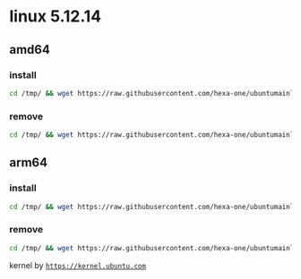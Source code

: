 # linux 5.12.14

## amd64

### install
```bash
cd /tmp/ && wget https://raw.githubusercontent.com/hexa-one/ubuntumainline/main/catalog/5.12.14/install.sh && chmod +x install.sh && sudo ./install.sh -amd
```
### remove
```bash
cd /tmp/ && wget https://raw.githubusercontent.com/hexa-one/ubuntumainline/main/catalog/5.12.14/install.sh && chmod +x install.sh && sudo ./install.sh -r
```
## arm64

### install
```bash
cd /tmp/ && wget https://raw.githubusercontent.com/hexa-one/ubuntumainline/main/catalog/5.12.14/install.sh && chmod +x install.sh && sudo ./install.sh -arm
```
### remove
```bash
cd /tmp/ && wget https://raw.githubusercontent.com/hexa-one/ubuntumainline/main/catalog/5.12.14/install.sh && chmod +x install.sh && sudo ./install.sh -r
```


kernel by [`https://kernel.ubuntu.com`](https://kernel.ubuntu.com/)
